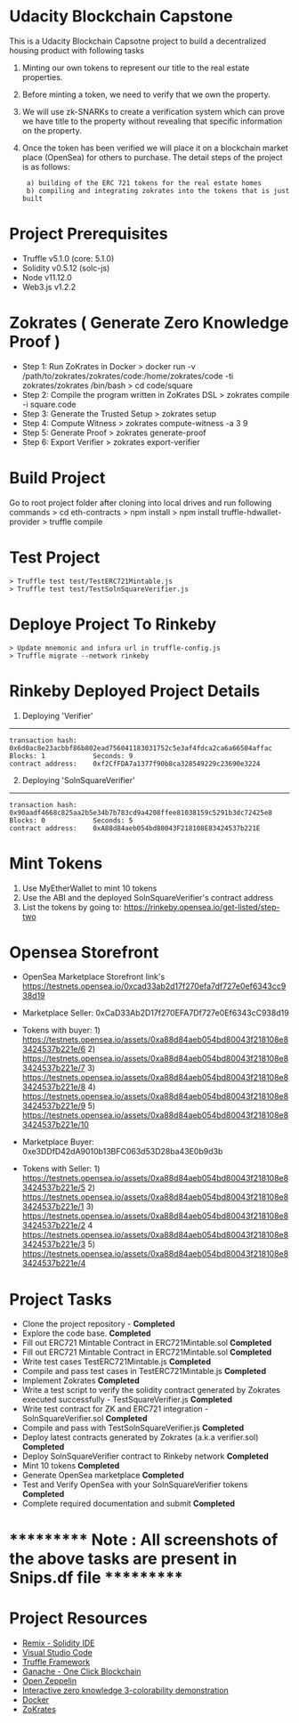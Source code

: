 # Udacity Blockchain Capstone
This is a Udacity Blockchain Capsotne project to build a decentralized housing product with following tasks
1) Minting our own tokens to represent our title to the real estate properties. 
2) Before minting a token, we need to verify that we own the property. 
3) We will use zk-SNARKs to create a verification system which can prove we have title to the property without revealing that specific information on the property. 
4) Once the token has been verified we will place it on a blockchain market place (OpenSea) for others to purchase. The detail steps of the project is as follows:

        a) building of the ERC 721 tokens for the real estate homes
        b) compiling and integrating zokrates into the tokens that is just built

# Project Prerequisites 
* Truffle v5.1.0 (core: 5.1.0)
* Solidity v0.5.12 (solc-js)
* Node v11.12.0
* Web3.js v1.2.2

# Zokrates ( Generate Zero Knowledge Proof )
* Step 1: Run ZoKrates in Docker
        > docker run -v /path/to/zokrates/zokrates/code:/home/zokrates/code -ti zokrates/zokrates /bin/bash
        > cd code/square
* Step 2: Compile the program written in ZoKrates DSL
        > zokrates compile -i square.code
* Step 3: Generate the Trusted Setup
        > zokrates setup
* Step 4: Compute Witness
        > zokrates compute-witness -a 3 9
* Step 5: Generate Proof
        > zokrates generate-proof
* Step 6: Export Verifier
        > zokrates export-verifier

# Build Project 
Go to root project folder after cloning into local drives and run following commands 
    > cd eth-contracts
    > npm install
    > npm install truffle-hdwallet-provider
    > truffle compile

# Test Project
    > Truffle test test/TestERC721Mintable.js
    > Truffle test test/TestSolnSquareVerifier.js

# Deploye Project To Rinkeby
    > Update mnemonic and infura url in truffle-config.js
    > Truffle migrate --network rinkeby

# Rinkeby Deployed Project Details
 1)  Deploying 'Verifier'
   --------------------
    transaction hash:    0x6d0ac8e23acbbf86b802ead756041183031752c5e3af4fdca2ca6a66504affac
    Blocks: 1            Seconds: 9
    contract address:    0xf2CfFDA7a1377f90b8ca328549229c23690e3224
 2) Deploying 'SolnSquareVerifier'
   ------------------------------
    transaction hash:    0x90aadf4668c825aa2b5e34b7b783cd9a4208ffee81038159c5291b3dc72425e8
    Blocks: 0            Seconds: 5
    contract address:    0xA88d84aeb054bd80043F218108E83424537b221E


# Mint Tokens
1) Use MyEtherWallet to mint 10 tokens
2) Use the ABI and the deployed SolnSquareVerifier's contract address
3) List the tokens by going to: https://rinkeby.opensea.io/get-listed/step-two

# Opensea Storefront
* OpenSea Marketplace Storefront link's https://testnets.opensea.io/0xcad33ab2d17f270efa7df727e0ef6343cc938d19

* Marketplace Seller: 0xCaD33Ab2D17f270EFA7Df727e0Ef6343cC938d19
* Tokens with buyer:
        1) https://testnets.opensea.io/assets/0xa88d84aeb054bd80043f218108e83424537b221e/6
        2) https://testnets.opensea.io/assets/0xa88d84aeb054bd80043f218108e83424537b221e/7
        3) https://testnets.opensea.io/assets/0xa88d84aeb054bd80043f218108e83424537b221e/8
        4) https://testnets.opensea.io/assets/0xa88d84aeb054bd80043f218108e83424537b221e/9
        5) https://testnets.opensea.io/assets/0xa88d84aeb054bd80043f218108e83424537b221e/10

* Marketplace Buyer: 0xe3DDfD42dA9010b13BFC063d53D28ba43E0b9d3b
* Tokens with Seller:
        1)  https://testnets.opensea.io/assets/0xa88d84aeb054bd80043f218108e83424537b221e/5
        2)  https://testnets.opensea.io/assets/0xa88d84aeb054bd80043f218108e83424537b221e/1
        3)  https://testnets.opensea.io/assets/0xa88d84aeb054bd80043f218108e83424537b221e/2
        4  https://testnets.opensea.io/assets/0xa88d84aeb054bd80043f218108e83424537b221e/3
        5)  https://testnets.opensea.io/assets/0xa88d84aeb054bd80043f218108e83424537b221e/4

# Project Tasks
* Clone the project repository -                                                                                                  **Completed**
* Explore the code base.                                                                                                          **Completed**
* Fill out ERC721 Mintable Contract in ERC721Mintable.sol                                                                         **Completed**
* Fill out ERC721 Mintable Contract in ERC721Mintable.sol                                                                         **Completed**
* Write test cases TestERC721Mintable.js                                                                                          **Completed**
* Compile and pass test cases in TestERC721Mintable.js                                                                            **Completed**
* Implement Zokrates                                                                                                              **Completed**
* Write a test script to verify the solidity contract generated by Zokrates executed successfully - TestSquareVerifier.js         **Completed**
* Write test contract for ZK and ERC721 integration - SolnSquareVerifier.sol	                                                  **Completed**
* Compile and pass with TestSolnSquareVerifier.js                                                                                 **Completed**
* Deploy latest contracts generated by Zokrates (a.k.a verifier.sol)                                                              **Completed**
* Deploy SolnSquareVerifier contract to Rinkeby network                                                                           **Completed**
* Mint 10 tokens	                                                                                                          **Completed**
* Generate OpenSea marketplace                                                                                                    **Completed**
* Test and Verify OpenSea with your SolnSquareVerifier tokens	                                                                  **Completed**
* Complete required documentation and submit	                                                                                  **Completed**

# ********* Note : All screenshots of the above tasks are present in Snips.df file *********

# Project Resources
* [Remix - Solidity IDE](https://remix.ethereum.org/)
* [Visual Studio Code](https://code.visualstudio.com/)
* [Truffle Framework](https://truffleframework.com/)
* [Ganache - One Click Blockchain](https://truffleframework.com/ganache)
* [Open Zeppelin ](https://openzeppelin.org/)
* [Interactive zero knowledge 3-colorability demonstration](http://web.mit.edu/~ezyang/Public/graph/svg.html)
* [Docker](https://docs.docker.com/install/)
* [ZoKrates](https://github.com/Zokrates/ZoKrates)
